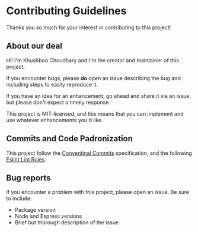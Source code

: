 # Contributing Guidelines

Thanks you so much for your interest in contributing to this project!

## About our deal

Hi! I'm Khushboo Choudhary and I'm the creator and maintainer of this project.

If you encounter bugs, please **do** open an issue describing the bug and including steps to easily reproduce it.

If you have an idea for an enhancement, go ahead and share it via an issue, but please don't expect a timely response.

This project is MIT-licensed, and this means that you can implement and use whatever enhancements you'd like.

## Commits and Code Padronization

This project follow the [Conventinal Commits](https://www.conventionalcommits.org/en/v1.0.0/) specification, and the following [Eslint Lint Rules](https://github.com/Khushboo05).

## Bug reports

If you encounter a problem with this project, please open an issue. Be sure to include:

- Package version
- Node and Express versions
- Brief but thorough description of the issue
